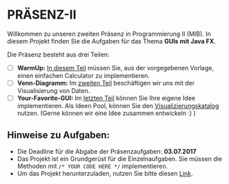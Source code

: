 # PRÄSENZ-II

Willkommen zu unseren zweiten Präsenz in Programmierung II (MIB).
In diesem Projekt finden Sie die Aufgaben für das Thema **GUIs mit Java FX**.

Die Präsenz besteht aus drei Teilen:

- [ ] **WarmUp:** [In diesem Teil](https://github.com/visenger/PRAESENZ-II/tree/master/src/part1) müssen Sie, aus der vorgegebenen Vorlage, einen einfachen Calculator zu implementieren.
- [ ] **Venn-Diagramm:** Im [zweiten Teil](https://github.com/visenger/PRAESENZ-II/tree/master/src/part2) beschäftigen wir uns mit der Visualisierung von Daten.
- [ ] **Your-Favorite-GUI:** Im [letzten Teil](https://github.com/visenger/PRAESENZ-II/tree/master/src/part3) können Sie Ihre eigene Idee implementieren. Als Ideen Pool, können Sie den [Visualizierungskatalog](http://www.datavizcatalogue.com/) nutzen. (Gerne können wir eine Idee zusammen entwickeln :) )

## Hinweise zu Aufgaben:

- Die Deadline für die Abgabe der Präsenzaufgaben: **03.07.2017**
- Das Projekt ist ein Grundgerüst für die Einzelnaufgaben. Sie müssen die Methoden mit `/* YOUR CODE HERE */` implementieren.
- Um das Projekt herunterzuladen, nutzen Sie bitte diesen [Link](https://github.com/visenger/PRAESENZ-II/archive/master.zip).
